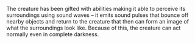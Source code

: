 The creature has been gifted with abilities making it able to perceive its surroundings using sound waves – it emits sound pulses that bounce off nearby objects and return to the creature that then can form an image of what the surroundings look like. Because of this, the creature can act normally even in complete darkness.